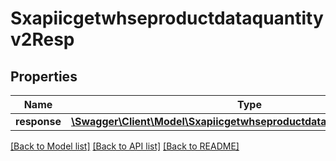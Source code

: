 # Sxapiicgetwhseproductdataquantityv2Resp

## Properties
Name | Type | Description | Notes
------------ | ------------- | ------------- | -------------
**response** | [**\Swagger\Client\Model\Sxapiicgetwhseproductdataquantityv2Response**](Sxapiicgetwhseproductdataquantityv2Response.md) |  | [optional] 

[[Back to Model list]](../README.md#documentation-for-models) [[Back to API list]](../README.md#documentation-for-api-endpoints) [[Back to README]](../README.md)


